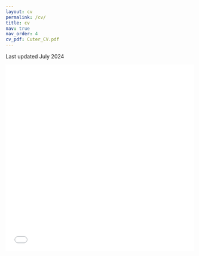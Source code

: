 ```yaml
---
layout: cv
permalink: /cv/
title: cv
nav: true
nav_order: 4
cv_pdf: Cuter_CV.pdf
---
```


Last updated July 2024

<iframe src="/assets/pdf/Mastandrea_CV_07_24.pdf" width="100%" height="500" frameborder="no" border="0" marginwidth="0" marginheight="0"></iframe>